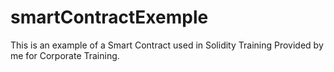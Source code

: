 # smartContractExemple
This is an example of a Smart Contract used in Solidity Training Provided by me for Corporate Training.

